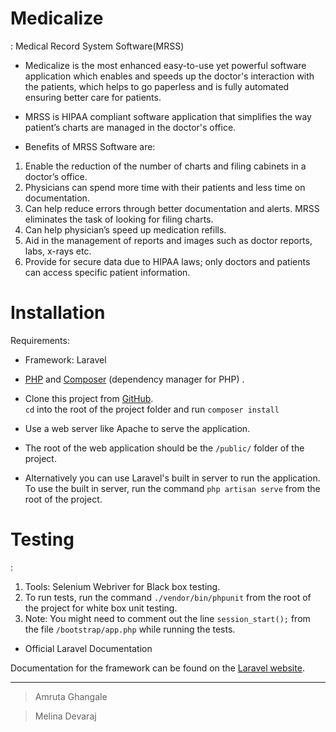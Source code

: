 ﻿
# Medicalize

: Medical Record System Software(MRSS)

- Medicalize is the most enhanced easy-to-use yet powerful software application which enables and speeds up the doctor's interaction with the patients, which helps to go paperless and is fully automated ensuring better care for patients.  

- MRSS is HIPAA compliant software application that simplifies the way patient’s charts are managed in the doctor's office.  
- Benefits of MRSS Software are:
1. Enable the reduction of the number of charts and filing cabinets in a doctor’s office.
2. Physicians can spend more time with their patients and less time on documentation.  
3. Can help reduce errors through better documentation and alerts. MRSS eliminates the task of looking for filing charts. 
4. Can help physician’s speed up medication refills. 
5. Aid in the management of reports and images such as doctor reports, labs, x-rays etc.
6. Provide for secure data due to HIPAA laws; only doctors and patients can access specific patient information.


# Installation
 Requirements: 

- Framework: Laravel  
- [PHP](http://php.net/) and [Composer](https://getcomposer.org/) (dependency manager for PHP)
.
- Clone this project from [GitHub](https://github.com/melinapaul/mrss).  
```cd``` into the root of the project folder and run
```composer install```  


- Use a web server like Apache to serve the application. 
- The root of the web application should be the ```/public/``` folder of the project. 
- Alternatively you can use Laravel's built in server to run the application. To use the built in server, run the command ```php artisan serve``` from the root of the project.




# Testing
:

1. Tools: Selenium Webriver for Black box testing.
2. To run tests, run the command ```./vendor/bin/phpunit``` from the root of the project for white box unit testing.
3. Note: You might need to comment out the line ```session_start();``` from the file ```/bootstrap/app.php``` while running the tests.



- Official Laravel Documentation

Documentation for the framework can be found on the [Laravel website](http://laravel.com/docs).


-------------------------------------------------

> Amruta Ghangale

  > Melina Devaraj